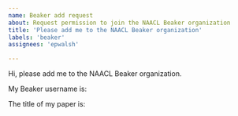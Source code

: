 ```yaml
---
name: Beaker add request
about: Request permission to join the NAACL Beaker organization
title: 'Please add me to the NAACL Beaker organization'
labels: 'beaker'
assignees: 'epwalsh'

---
```


<!--
If you haven't already done so, create an account on https://beaker.org.
Then please fill in your Beaker username and other information below.
-->

Hi, please add me to the NAACL Beaker organization.

My Beaker username is:

The title of my paper is:
